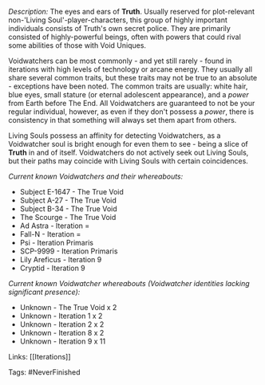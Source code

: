 *Description:*
The eyes and ears of **Truth**. Usually reserved for plot-relevant non-'Living Soul'-player-characters, this group of highly important individuals consists of Truth's own secret police. They are primarily consisted of highly-powerful beings, often with powers that could rival some abilities of those with Void Uniques.

Voidwatchers can be most commonly - and yet still rarely - found in iterations with high levels of technology or arcane energy. They usually all share several common traits, but these traits may not be true to an absolute - exceptions have been noted. The common traits are usually: white hair, blue eyes, small stature (or eternal adolescent appearance), and a *power* from Earth before The End. All Voidwatchers are guaranteed to not be your regular individual, however, as even if they don't possess a *power*, there is consistency in that something will always set them apart from others.

Living Souls possess an affinity for detecting Voidwatchers, as a Voidwatcher soul is bright enough for even them to see - being a slice of **Truth** in and of itself. Voidwatchers do not actively seek out Living Souls, but their paths may coincide with Living Souls with certain coincidences.

*Current known Voidwatchers and their whereabouts:*
* Subject E-1647 - The True Void
* Subject A-27 - The True Void
* Subject B-34 - The True Void
* The Scourge - The True Void
* Ad Astra - Iteration =
* Fall-N - Iteration =
* Psi - Iteration Primaris
* SCP-9999 - Iteration Primaris
* Lily Areficus - Iteration 9
* Cryptid - Iteration 9

*Current known Voidwatcher whereabouts (Voidwatcher identities lacking significant presence):*
* Unknown - The True Void x 2
* Unknown - Iteration 1 x 2
* Unknown - Iteration 2 x 2
* Unknown - Iteration 8 x 2
* Unknown - Iteration 9 x 11

Links:
[[Iterations]]

Tags:
#NeverFinished